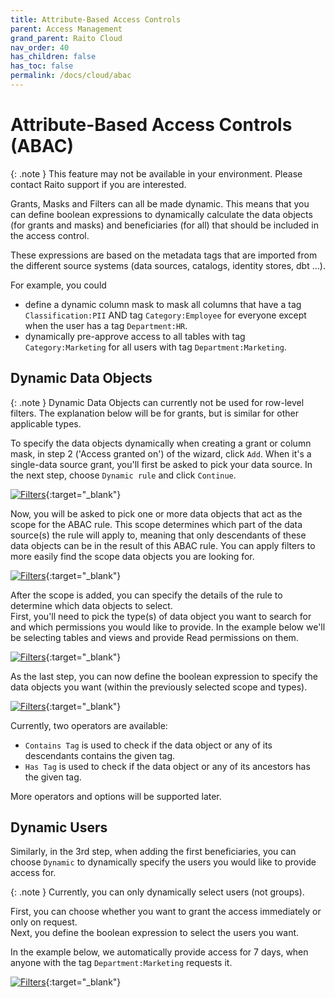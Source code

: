 ```yaml
---
title: Attribute-Based Access Controls
parent: Access Management
grand_parent: Raito Cloud
nav_order: 40
has_children: false
has_toc: false
permalink: /docs/cloud/abac
---
```


# Attribute-Based Access Controls (ABAC)

{: .note }
This feature may not be available in your environment. Please contact Raito support if you are interested.

Grants, Masks and Filters can all be made dynamic. This means that you can define boolean expressions to dynamically calculate the data objects (for grants and masks) and beneficiaries (for all) that should be included in the access control.

These expressions are based on the metadata tags that are imported from the different source systems (data sources, catalogs, identity stores, dbt ...).

For example, you could 
 - define a dynamic column mask to mask all columns that have a tag `Classification:PII` AND tag `Category:Employee` for everyone except when the user has a tag `Department:HR`.
 - dynamically pre-approve access to all tables with tag `Category:Marketing` for all users with tag `Department:Marketing`.

## Dynamic Data Objects
{: .note }
Dynamic Data Objects can currently not be used for row-level filters. The explanation below will be for grants, but is similar for other applicable types.

To specify the data objects dynamically when creating a grant or column mask, in step 2 ('Access granted on') of the wizard, click `Add`. When it's a single-data source grant, you'll first be asked to pick your data source. In the next step, choose `Dynamic rule` and click `Continue`.

[![Filters](/assets/images/cloud/access_management/dynamic-what-choice.png)](/assets/images/cloud/access_management/dynamic-what-choice.png){:target="_blank"}

Now, you will be asked to pick one or more data objects that act as the scope for the ABAC rule. This scope determines which part of the data source(s) the rule will apply to, meaning that only descendants of these data objects can be in the result of this ABAC rule. You can apply filters to more easily find the scope data objects you are looking for.

[![Filters](/assets/images/cloud/access_management/dynamic-what-scope.png)](/assets/images/cloud/access_management/dynamic-what-scope.png){:target="_blank"}

After the scope is added, you can specify the details of the rule to determine which data objects to select.  
First, you'll need to pick the type(s) of data object you want to search for and which permissions you would like to provide. In the example below we'll be selecting tables and views and provide Read permissions on them.

[![Filters](/assets/images/cloud/access_management/dynamic-what-permission.png)](/assets/images/cloud/access_management/dynamic-what-permission.png){:target="_blank"}

As the last step, you can now define the boolean expression to specify the data objects you want (within the previously selected scope and types).

[![Filters](/assets/images/cloud/access_management/dynamic-what-condition.png)](/assets/images/cloud/access_management/dynamic-what-condition.png){:target="_blank"}

Currently, two operators are available:
 - `Contains Tag` is used to check if the data object or any of its descendants contains the given tag.
 - `Has Tag` is used to check if the data object or any of its ancestors has the given tag.

More operators and options will be supported later.

## Dynamic Users
Similarly, in the 3rd step, when adding the first beneficiaries, you can choose `Dynamic` to dynamically specify the users you would like to provide access for.

{: .note }
Currently, you can only dynamically select users (not groups).  

First, you can choose whether you want to grant the access immediately or only on request.  
Next, you define the boolean expression to select the users you want.

In the example below, we automatically provide access for 7 days, when anyone with the tag `Department:Marketing` requests it.

[![Filters](/assets/images/cloud/access_management/dynamic-who.png)](/assets/images/cloud/access_management/dynamic-who.png){:target="_blank"}